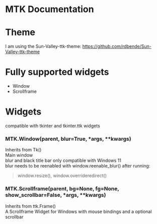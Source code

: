 # MTK Documentation

 
# Theme

I am using the Sun-Valley-ttk-theme: https://github.com/rdbende/Sun-Valley-ttk-theme

# Fully supported widgets
- Window
- Scrollframe

# Widgets

compatible with tkinter and tkinter.ttk widgets

### MTK.Window(parent, blur=True, \*args, \*\*kwargs)
Inherits from Tk()\
Main window\
blur and black title bar only compatible with Windows 11\
blur needs to be reenabled with window.reenable_blur() after running:
>window.resize(), window.overrideredirect()

### MTK.Scrollframe(parent, bg=None, fg=None, show_scrollbar=False, *args, **kwargs)
Inherits from ttk.Frame()\
A Scrollframe Widget for Windows with mouse bindings and a optional scrollbar